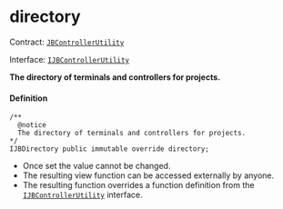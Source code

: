 # directory

Contract: [`JBControllerUtility`](/api/contracts/or-abstract/jbcontrollerutility/README.md)​‌

Interface: [`IJBControllerUtility`](/api/interfaces/ijbcontrollerutility.md)

**The directory of terminals and controllers for projects.**

#### Definition

```
/** 
  @notice 
  The directory of terminals and controllers for projects.
*/ 
IJBDirectory public immutable override directory;
```

* Once set the value cannot be changed.
* The resulting view function can be accessed externally by anyone.
* The resulting function overrides a function definition from the [`IJBControllerUtility`](/api/interfaces/ijbcontrollerutility.md) interface.
